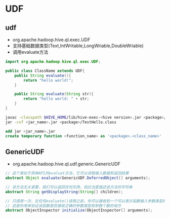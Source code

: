 UDF
===

udf
---

* org.apache.hadoop.hive.ql.exec.UDF
* 支持基础数据类型(Text,IntWritable,LongWriable,DoubleWriable)
* 调用evaluate方法

```java
import org.apache.hadoop.hive.ql.exec.UDF;

public class ClassName extends UDF{
    public String evaluate(){
        return "hello world!";
    }

    public String evaluate(String str){
        return "hello world: " + str;
    }
}
```

```sh
javac -classpath $HIVE_HOME/lib/hive-exec-<hive version>.jar <package>/TestHello.java
jar -cvf <jar_name>.jar <package>/TestHello.class
```

```sql
add jar <jar_name>.jar
create temporary function <function_name> as '<package>.<class_name>'
```

GenericUDF
---

* org.apache.hadoop.hive.ql.udf.generic.GenericUDF

```java
// 这个类似于简单API的evaluat方法，它可以读取输入数据和返回结果  
abstract Object evaluate(GenericUDF.DeferredObject[] arguments);

// 该方法无关紧要，我们可以返回任何东西，但应当是描述该方法的字符串  
abstract String getDisplayString(String[] children);

// 只调用一次，在任何evaluate()调用之前，你可以接收到一个可以表示函数输入参数类型的object inspectors数组  
// 这是你用来验证该函数是否接收正确的参数类型和参数个数的地方  
abstract ObjectInspector initialize(ObjectInspector[] arguments);
```
